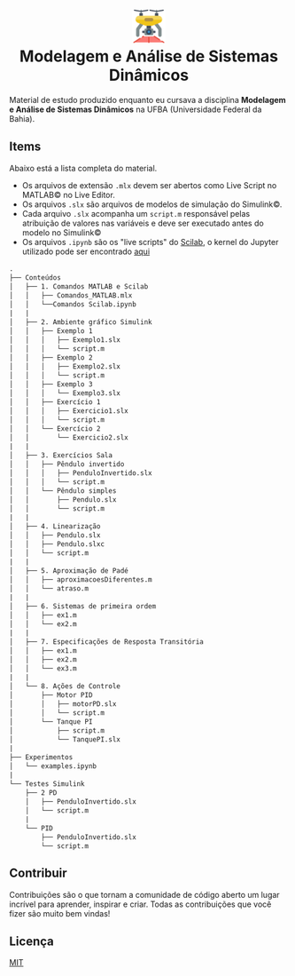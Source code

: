 <h1 align="center">
  <br>
  <a href="#"><img src="assets/drone.png" alt="Drone image" width="60"></a>
  <br>
  Modelagem e Análise de Sistemas Dinâmicos
  <br>
</h1>

Material de estudo produzido enquanto eu cursava a disciplina **Modelagem e Análise de Sistemas Dinâmicos** na UFBA (Universidade Federal da Bahia).

## Items

Abaixo está a lista completa do material.

- Os arquivos de extensão `.mlx` devem ser abertos como Live Script no MATLAB© no Live Editor.
- Os arquivos `.slx` são arquivos de modelos de simulação do Simulink©.
- Cada arquivo `.slx` acompanha um `script.m` responsável pelas atribuição de valores nas variáveis e deve ser executado antes do modelo no Simulink©
- Os arquivos `.ipynb` são os "live scripts" do [Scilab](https://www.scilab.org/), o kernel do Jupyter utilizado pode ser encontrado [aqui](https://github.com/Calysto/scilab_kernel)

```
.
├── Conteúdos
│   ├── 1. Comandos MATLAB e Scilab
│   │   ├── Comandos_MATLAB.mlx
│   │   └──Comandos Scilab.ipynb
|   |  
│   ├── 2. Ambiente gráfico Simulink
│   │   ├── Exemplo 1
│   │   │   ├── Exemplo1.slx
│   │   │   └── script.m
│   │   ├── Exemplo 2
│   │   │   ├── Exemplo2.slx
│   │   │   └── script.m
│   │   ├── Exemplo 3
│   │   │   └── Exemplo3.slx
│   │   ├── Exercício 1
│   │   │   ├── Exercicio1.slx
│   │   │   └── script.m
│   │   └── Exercício 2
│   │       └── Exercicio2.slx
|   |  
│   ├── 3. Exercícios Sala
│   │   ├── Pêndulo invertido
│   │   │   ├── PenduloInvertido.slx
│   │   │   └── script.m
│   │   └── Pêndulo simples
│   │       ├── Pendulo.slx
│   │       └── script.m
|   |  
│   ├── 4. Linearização
│   │   ├── Pendulo.slx
│   │   ├── Pendulo.slxc
│   │   └── script.m
|   |  
│   ├── 5. Aproximação de Padé
│   │   ├── aproximacoesDiferentes.m
│   │   └── atraso.m
|   |  
│   ├── 6. Sistemas de primeira ordem
│   │   ├── ex1.m
│   │   └── ex2.m
|   |  
│   ├── 7. Especificações de Resposta Transitória
│   │   ├── ex1.m
│   │   ├── ex2.m
│   │   └── ex3.m
|   |  
│   └── 8. Ações de Controle
│       ├── Motor PID
│       │   ├── motorPD.slx
│       │   └── script.m
│       └── Tanque PI
│           ├── script.m
│           └── TanquePI.slx
|  
├── Experimentos
│   └── examples.ipynb
|  
└── Testes Simulink
    ├── 2 PD
    │   ├── PenduloInvertido.slx
    │   └── script.m
    |  
    └── PID
        ├── PenduloInvertido.slx
        └── script.m
```

## Contribuir

Contribuições são o que tornam a comunidade de código aberto um lugar incrível para aprender, inspirar e criar. Todas as contribuições que você fizer são muito bem vindas!

## Licença

[MIT](LICENSE)
